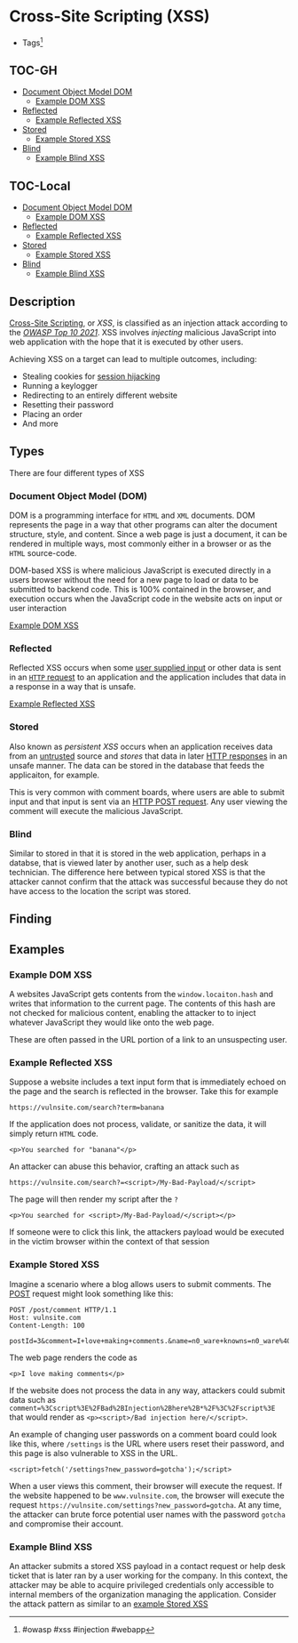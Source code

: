# Cross-Site Scripting (XSS)
- Tags[^1]

[^1]: #owasp #xss #injection #webapp 

## TOC-GH
- [Document Object Model DOM](#Document-Object-Model-DOM)
	- [Example DOM XSS](#Example-0DOM-XSS)
- [Reflected](#Reflected)
	- [Example Reflected XSS](#Example-Reflected-XSS)
- [Stored](#Stored)
	- [Example Stored XSS](#Example-Stored-XSS)
- [Blind](#Blind)
	- [Example Blind XSS](#Example-Blind-XSS)
## TOC-Local

- [Document Object Model DOM](#Document%20Object%20Model%20DOM)
	- [Example DOM XSS](#Example%20DOM%20XSS)
- [Reflected](#Reflected)
	- [Example Reflected XSS](#Example%20Reflected%20XSS)
- [Stored](#Stored)
	- [Example Stored XSS](#Example%20Stored%20XSS)
- [Blind](#Blind)
	- [Example Blind XSS](#Example%20Blind%20XSS)


## Description
[Cross-Site Scripting](cross_site_scripting_xss.md), or *XSS*, is classified as an injection attack according to the [*OWASP Top 10 2021*](https://owasp.org/www-project-top-ten/). XSS involves *injecting* malicious JavaScript into web application with the hope that it is executed by other users. 

Achieving XSS on a target can lead to multiple outcomes, including:
- Stealing cookies for [session hijacking](session_hijacking.md)
- Running a keylogger
- Redirecting to an entirely different website
- Resetting their password
- Placing an order
- And more

## Types
There are four different types of XSS

### Document Object Model (DOM)
DOM is a programming interface for `HTML` and `XML` documents. DOM represents the page in a way that other programs can alter the document structure, style, and content. Since a web page is just a document, it can be rendered in multiple ways, most commonly either in a browser or as the `HTML` source-code. 

DOM-based XSS is where malicious JavaScript is executed directly in a users browser without the need for a new page to load or data to be submitted to backend code. This is 100% contained in the browser, and execution occurs when the JavaScript code in the website acts on input or user interaction

[Example DOM XSS](#Example%20DOM%20XSS)

### Reflected
Reflected XSS occurs when some [user supplied input](../concepts/user_supplied_input.md)  or other data is sent in an [`HTTP` request](../concepts/web/http_request.md) to an application and the application includes that data in a response in a way that is unsafe. 

[Example Reflected XSS](#Example%20Reflected%20XSS)

### Stored
Also known as *persistent XSS* occurs when an application receives data from an [untrusted](../concepts/trust.md) source and *stores* that data in later [HTTP responses](../concepts/web/http_response.md) in an unsafe manner. The data can be stored in the database that feeds the applicaiton, for example. 

This is very common with comment boards, where users are able to submit input and that input is sent via an [HTTP POST request](../concepts/web/post.md). Any user viewing the comment will execute the malicious JavaScript.

### Blind
Similar to stored in that it is stored in the web application, perhaps in a databse, that is viewed later by another user, such as a help desk technician. The difference here between typical stored XSS is that the attacker cannot confirm that the attack was successful because they do not have access to the location the script was stored. 

## Finding

## Examples
### Example DOM XSS
A websites JavaScript gets contents from the `window.locaiton.hash` and writes that information to the current page. The contents of this hash are not checked for malicious content, enabling the attacker to to inject whatever JavaScript they would like onto the web page. 

These are often passed in the URL portion of a link to an unsuspecting user. 

### Example Reflected XSS
Suppose a website includes a text input form that is immediately echoed on the page and the search is reflected in the browser. Take this for example

`https://vulnsite.com/search?term=banana`

If the application does not process, validate, or sanitize the data, it will simply return `HTML` code. 

`<p>You searched for "banana"</p>`

An attacker can abuse this behavior, crafting an attack such as

`https://vulnsite.com/search?=<script>/My-Bad-Payload/</script>`

The page will then render my script after the `?`

`<p>You searched for <script>/My-Bad-Payload/</script></p>`

If someone were to click this link, the attackers payload would be executed in the victim browser within the context of that session

### Example Stored XSS
Imagine a scenario where a blog allows users to submit comments. The [POST](../concepts/web/post.md) request might look something like this:

```
POST /post/comment HTTP/1.1  
Host: vulnsite.com  
Content-Length: 100  
  
postId=3&comment=I+love+making+comments.&name=n0_ware+knowns=n0_ware%40someemail.io
```

The web page renders the code as 

`<p>I love making comments</p>`

If the website does not process the data in any way, attackers could submit data  such as `comment=%3Cscript%3E%2FBad%2BInjection%2Bhere%2B*%2F%3C%2Fscript%3E` that would render as `<p><script>/Bad injection here/</script>`.

An example of changing user passwords on a comment board could look like this, where `/settings` is the URL where users reset their password, and this page is also vulnerable to XSS in the URL. 

`<script>fetch('/settings?new_password=gotcha');</script>`

When a user views this comment, their browser will execute the request. If the website happened to be `www.vulnsite.com`, the browser will execute the request `https://vulnsite.com/settings?new_password=gotcha`. At any time, the attacker can brute force potential user names with the password `gotcha` and compromise their account. 

### Example Blind XSS
An attacker submits a stored XSS payload in a contact request or help desk ticket that is later ran by a user working for the company. In this context, the attacker may be able to acquire privileged credentials only accessible to internal members of the organization managing the application. Consider the attack pattern as similar to an [example Stored XSS](#Example%20Stored%20XSS)